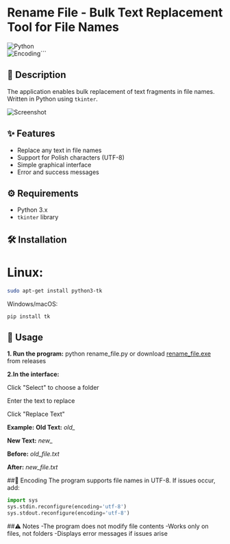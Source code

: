 # Rename File - Bulk Text Replacement Tool for File Names

![Python](https://img.shields.io/badge/Python-3.x-blue?logo=python)  
![Encoding](https://img.shields.io/badge/Encoding-UTF--8-orange)```

## 📌 Description
The application enables bulk replacement of text fragments in file names. Written in Python using `tkinter`.

![Screenshot](https://github.com/zbirow/Rename-file/blob/main/image.png)

## ✨ Features
- Replace any text in file names
- Support for Polish characters (UTF-8)
- Simple graphical interface
- Error and success messages

## ⚙️ Requirements
- Python 3.x
- `tkinter` library

## 🛠️ Installation
# Linux:
```bash
sudo apt-get install python3-tk
```
Windows/macOS:
```bush
pip install tk
```
## 🚀 Usage
**1. Run the program:**
python rename_file.py
or download [rename_file.exe](https://github.com/zbirow/Rename-file/releases "rename_file.exe") from releases

**2.In the interface:**

Click "Select" to choose a folder

Enter the text to replace

Click "Replace Text"

**Example:**
**Old Text:** *old_*

**New Text:** *new_*

**Before:** *old_file.txt*

**After:** *new_file.txt*

##💾 Encoding
The program supports file names in UTF-8. If issues occur, add:
```python
import sys
sys.stdin.reconfigure(encoding='utf-8')
sys.stdout.reconfigure(encoding='utf-8')
```
##⚠️ Notes
-The program does not modify file contents
-Works only on files, not folders
-Displays error messages if issues arise
